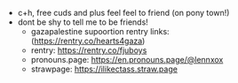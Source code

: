 - c+h, free cuds and plus feel feel to friend (on pony town!)
- dont be shy to tell me to be friends!
  - gazapalestine supoortion rentry links: (https://rentry.co/hearts4gaza)
  - rentry: https://rentry.co/fjuboys
  - pronouns.page: https://en.pronouns.page/@lennxox
  - strawpage: https://ilikectass.straw.page
